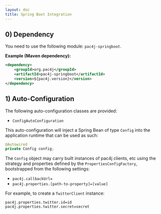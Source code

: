 ```yaml
---
layout: doc
title: Spring Boot Integration
---
```


## 0) Dependency

You need to use the following module: `pac4j-springboot`.

**Example (Maven dependency):**

```xml
<dependency>
    <groupId>org.pac4j</groupId>
    <artifactId>pac4j-springboot</artifactId>
    <version>${pac4j.version}</version>
</dependency>
```

## 1) Auto-Configuration

The following auto-configuration classes are provided:

- `ConfigAutoConfiguration`

This auto-configuration will inject a Spring Bean of type `Config` into the application runtime
that can be used as such:

```java 
@Autowired
private Config config;
```     

The `Config` object may carry built instances of pac4j clients, etc using
the strategy and properties defined by the `PropertiesConfigFactory`, bootstrapped from the following settings:

- `pac4j.callbackUrl=`
- `pac4j.properties.[path-to-property]=[value]`

For example, to create a `TwitterClient` instance:

```properties
pac4j.properties.twitter.id=id
pac4j.properties.twitter.secret=secret
```
